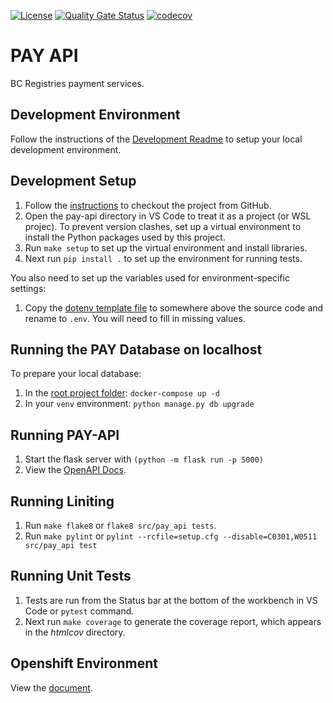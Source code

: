 [![License](https://img.shields.io/badge/License-Apache%202.0-blue.svg)](../LICENSE)
[![Quality Gate Status](https://sonarcloud.io/api/project_badges/measure?project=bcgov_sbc-pay&metric=alert_status)](https://sonarcloud.io/code?id=bcgov_sbc-pay&selected=bcgov_sbc-pay%3Apay-api)
[![codecov](https://codecov.io/gh/bcgov/sbc-pay/branch/master/graph/badge.svg)](https://codecov.io/gh/bcgov/sbc-pay)

# PAY API

BC Registries payment services.


## Development Environment

Follow the instructions of the [Development Readme](https://github.com/bcgov/entity/blob/master/docs/development.md)
to setup your local development environment.

## Development Setup

1. Follow the [instructions](https://github.com/bcgov/entity/blob/master/docs/setup-forking-workflow.md) to checkout the project from GitHub.
2. Open the pay-api directory in VS Code to treat it as a project (or WSL projec). To prevent version clashes, set up a
virtual environment to install the Python packages used by this project.
3. Run `make setup` to set up the virtual environment and install libraries.
4. Next run `pip install .` to set up the environment for running tests.

You also need to set up the variables used for environment-specific settings:
1. Copy the [dotenv template file](./docs/dotenv_template) to somewhere above the source code and rename to `.env`. You will need to fill in missing values.

## Running the PAY Database on localhost

To prepare your local database:
1. In the [root project folder](../docker/docker-compose.yml): `docker-compose up -d`
2. In your `venv` environment: `python manage.py db upgrade`

## Running PAY-API

1. Start the flask server with `(python -m flask run -p 5000)`
2. View the [OpenAPI Docs](http://127.0.0.1:5000/api/v1).

## Running Liniting

1. Run `make flake8` or `flake8 src/pay_api tests`.
2. Run `make pylint` or `pylint --rcfile=setup.cfg --disable=C0301,W0511 src/pay_api test`

## Running Unit Tests

1. Tests are run from the Status bar at the bottom of the workbench in VS Code or `pytest` command.
2. Next run `make coverage` to generate the coverage report, which appears in the *htmlcov* directory.

## Openshift Environment

View the [document](https://github.com/bcgov/sbc-auth/blob/development/docs/build-deploy.md).

